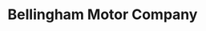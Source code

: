 ---
title: "Bellingham Motor Company"
url: /edinburgh/bellingham-motor-company/
shop: car repair
---